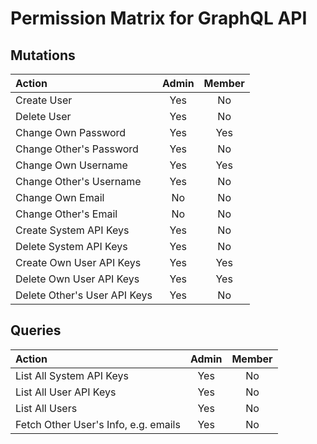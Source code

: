 # Permission Matrix for GraphQL API

## Mutations

| Action                       | Admin | Member |
|:-----------------------------|:-----:|:------:|
| Create User                  |  Yes  |   No   |
| Delete User                  |  Yes  |   No   |
| Change Own Password          |  Yes  |  Yes   |
| Change Other's Password      |  Yes  |   No   |
| Change Own Username          |  Yes  |  Yes   |
| Change Other's Username      |  Yes  |   No   |
| Change Own Email             |  No   |   No   |
| Change Other's Email         |  No   |   No   |
| Create System API Keys       |  Yes  |   No   |
| Delete System API Keys       |  Yes  |   No   |
| Create Own User API Keys     |  Yes  |  Yes   |
| Delete Own User API Keys     |  Yes  |  Yes   |
| Delete Other's User API Keys |  Yes  |   No   |

## Queries

| Action                               | Admin | Member |
|:-------------------------------------|:-----:|:------:|
| List All System API Keys             |  Yes  |   No   |
| List All User API Keys               |  Yes  |   No   |
| List All Users                       |  Yes  |   No   |
| Fetch Other User's Info, e.g. emails |  Yes  |   No   |
